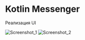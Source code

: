 # Kotlin Messenger


Реализация UI



![Screenshot_1](https://user-images.githubusercontent.com/49115035/209565072-fe22f4d9-6f53-465b-9665-42748e4b9143.png)
![Screenshot_2](https://user-images.githubusercontent.com/49115035/209565119-5345f85f-e4a1-4170-b891-29e3b4ab863c.png)
